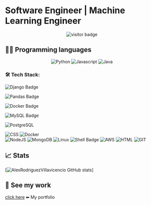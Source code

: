 # Software Engineer | Machine Learning Engineer

<p align="center">
  <img src="https://visitor-badge.laobi.icu/badge?page_id=AlexRodriguezVillavicencio.AlexRodriguezVillavicencio" alt="visitor badge"/>
</p>

## 👩‍💻 Programming languages
<p align="center">


<img src="https://img.shields.io/badge/Python-909090?style=for-the-badge&logo=python&logoColor=blue" alt="Python" />
<img src="https://img.shields.io/badge/JavaScript-323330?style=for-the-badge&logo=javascript&logoColor=F7DF1E" alt="Javascript" />
<img src="https://img.shields.io/badge/Java-ED8B00?style=for-the-badge&logo=openjdk&logoColor=white" alt="Java">

</p>

### 🛠️ Tech Stack:

<!-- TODO
- [] Center images changing from markdown to html
-->
![Django Badge](https://img.shields.io/badge/-Django-092E20?style=for-the-badge&labelColor=222222&logo=django&logoColor=ffffff) 

![Pandas  Badge](https://img.shields.io/badge/-Pandas-764ABC?style=for-the-badge&labelColor=222222&logo=Pandas&logoColor=ffffff) 

![Docker Badge](https://img.shields.io/badge/-Docker-61DBFB?style=for-the-badge&labelColor=222222&logo=Docker&logoColor=61DBFB) 

![MySQL Badge](https://img.shields.io/badge/MySQL-005C84?style=for-the-badge&labelColor=222222&logo=mysql&logoColor=white) 

![PostgreSQL](https://img.shields.io/badge/PostgreSQL-316192?style=for-the-badge&logo=postgresql&logoColor=white)

![CSS](https://img.shields.io/badge/CSS3-1572B6?style=for-the-badge&logo=css3&logoColor=white) 
![Docker](https://img.shields.io/badge/Docker-2CA5E0?style=for-the-badge&logo=docker&logoColor=white)  
![NodeJS](https://img.shields.io/badge/Node.js-339933?style=for-the-badge&logo=nodedotjs&logoColor=white) 
![MongoDB](https://img.shields.io/badge/MongoDB-4EA94B?style=for-the-badge&logo=mongodb&logoColor=white) 
![Linux](https://img.shields.io/badge/Linux-FCC624?style=for-the-badge&logo=linux&logoColor=black) 
![Shell Badge](https://img.shields.io/badge/Shell_Script-1111111?style=for-the-badge&labelColor=222222&logo=gnu-bash&logoColor=1111111) 
![AWS](https://img.shields.io/badge/Amazon_AWS-FF9900?style=for-the-badge&logo=amazonaws&logoColor=white) 
![HTML](https://img.shields.io/badge/HTML5-E34F26?style=for-the-badge&logo=html5&logoColor=white) 
![GIT](https://img.shields.io/badge/GIT-E44C30?style=for-the-badge&logo=git&logoColor=white)

## 📈 Stats

[![AlexRodriguezVillavicencio GitHub stats](https://github-readme-stats.vercel.app/api?username=AlexRodriguezVillavicencio&show_icons=true&theme=radical&count_private=true)] 

## 💼 See my work

[click here](https://alexrodriguezvillavicencio.github.io/) ⬅ My portfolio
